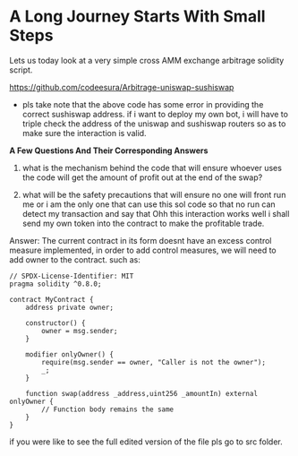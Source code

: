 # A Long Journey Starts With Small Steps

Lets us today look at a very simple cross AMM exchange arbitrage solidity script.


https://github.com/codeesura/Arbitrage-uniswap-sushiswap


* pls take note that the above code has some error in providing the correct sushiswap address. if i want to deploy my own bot, i will have to triple check the address of the uniswap and sushiswap routers so as to make sure the interaction is valid. 

__A Few Questions And Their Corresponding Answers__


1. what is the mechanism behind the code that will ensure whoever uses the code will get the amount of profit out at the end of the swap?


2. what will be the safety precautions that will ensure no one will front run me or i am the only one that can use this sol code so that no run can detect my transaction and say that Ohh this interaction works well i shall send my own token into the contract to make the profitable trade.


Answer: The current contract in its form doesnt have an excess control measure implemented, in order to add control measures, we will need to add owner to the contract. such as:
```solidity
// SPDX-License-Identifier: MIT
pragma solidity ^0.8.0;

contract MyContract {
    address private owner;

    constructor() {
        owner = msg.sender;
    }

    modifier onlyOwner() {
        require(msg.sender == owner, "Caller is not the owner");
        _;
    }

    function swap(address _address,uint256 _amountIn) external onlyOwner {
        // Function body remains the same
    }
}
```

if you were like to see the full edited version of the file pls go to src folder.
